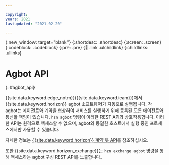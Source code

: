 ```yaml
---

copyright:
years: 2021
lastupdated: "2021-02-20"

---
```


{:new_window: target="blank"}
{:shortdesc: .shortdesc}
{:screen: .screen}
{:codeblock: .codeblock}
{:pre: .pre}
{:child: .link .ulchildlink}
{:childlinks: .ullinks}

# Agbot API
{: #agbot_api}

{{site.data.keyword.edge_notm}}({{site.data.keyword.ieam}})에서 {{site.data.keyword.horizon}} agbot 소프트웨어가 자동으로 실행됩니다. 각 agbot는 에이전트와 계약을 협상하여 서비스를 실행하기 위해 등록된 모든 에이전트와 통신할 책임이 있습니다. `hzn agbot` 명령이 이러한 REST API와 상호작용합니다. 이러한 API는 원격으로 액세스할 수 없으며, agbot와 동일한 호스트에서 실행 중인 프로세스에서만 사용할 수 있습니다.

자세한 정보는 [{{site.data.keyword.horizon}} 계약 봇 API](https://github.com/open-horizon/anax/blob/master/docs/agreement_bot_api.md)를 참조하십시오.

또한 {{site.data.keyword.horizon_exchange}}는 `hzn exchange agbot` 명령을 통해 액세스하는 agbot 구성 REST API를 노출합니다.
